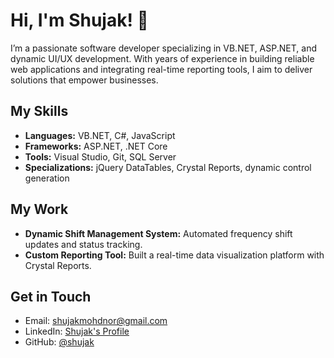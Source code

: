 # Hi, I'm Shujak! 👋

I’m a passionate software developer specializing in VB.NET, ASP.NET, and dynamic UI/UX development. With years of experience in building reliable web applications and integrating real-time reporting tools, I aim to deliver solutions that empower businesses.

## My Skills
- **Languages:** VB.NET, C#, JavaScript
- **Frameworks:** ASP.NET, .NET Core
- **Tools:** Visual Studio, Git, SQL Server
- **Specializations:** jQuery DataTables, Crystal Reports, dynamic control generation

## My Work
- **Dynamic Shift Management System:** Automated frequency shift updates and status tracking.
- **Custom Reporting Tool:** Built a real-time data visualization platform with Crystal Reports.

## Get in Touch
- Email: shujakmohdnor@gmail.com
- LinkedIn: [Shujak's Profile](https://linkedin.com/in/shujak)
- GitHub: [@shujak](https://github.com/shujak)
